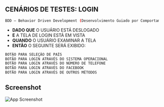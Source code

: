 
## CENÁRIOS DE TESTES: LOGIN
```bash
BDD — Behavior Driven Development (Desenvolvimento Guiado por Comportamento).
```
- **DADO QUE** O USUÁRIO ESTÁ DESLOGADO
- **E** A TELA DE LOGIN ESTÁ EM VISTA
- **QUANDO** O USUÁRIO EXAMINAR A TELA
- **ENTÃO** O SEGUINTE SERÁ EXIBIDO:

```bash
BOTÃO PARA SELEÇÃO DE PAÍS
BOTÃO PARA LOGIN ATRAVÉS DO SISTEMA OPERACIONAL
BOTÃO PARA LOGIN ATRAVÉS DO NÚMERO DE TELEFONE
BOTÃO PARA LOGIN ATRAVÉS DO FACEBOOK
BOTÃO PARA LOGIN ATRAVÉS DE OUTROS MÉTODOS
```

## Screenshot
![App Screenshot](https://media.discordapp.net/attachments/993982266273452053/995813069152325753/unknown.png?width=1329&height=683)




